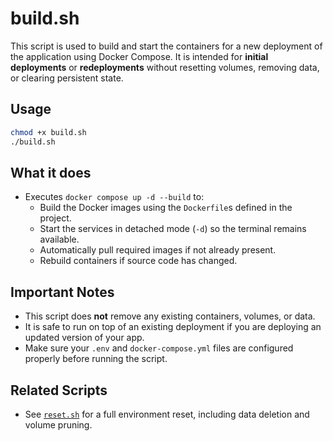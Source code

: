 # build.sh

This script is used to build and start the containers for a new deployment of the application using Docker Compose. It is intended for **initial deployments** or **redeployments** without resetting volumes, removing data, or clearing persistent state.

## Usage

```bash
chmod +x build.sh
./build.sh
```

## What it does

- Executes `docker compose up -d --build` to:
  - Build the Docker images using the `Dockerfile`s defined in the project.
  - Start the services in detached mode (`-d`) so the terminal remains available.
  - Automatically pull required images if not already present.
  - Rebuild containers if source code has changed.

## Important Notes

- This script does **not** remove any existing containers, volumes, or data.
- It is safe to run on top of an existing deployment if you are deploying an updated version of your app.
- Make sure your `.env` and `docker-compose.yml` files are configured properly before running the script.

## Related Scripts

- See [`reset.sh`](reset.md) for a full environment reset, including data deletion and volume pruning.
